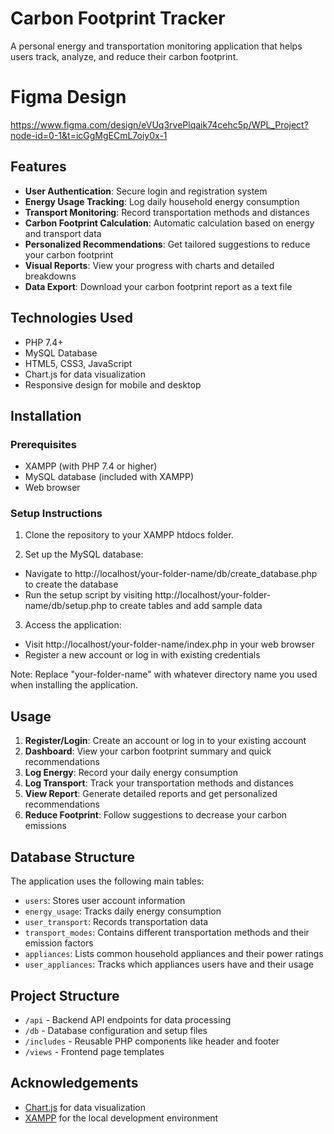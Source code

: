 # Carbon Footprint Tracker

A personal energy and transportation monitoring application that helps users track, analyze, and reduce their carbon footprint.

# Figma Design

https://www.figma.com/design/eVUq3rvePlqaik74cehc5p/WPL_Project?node-id=0-1&t=icGgMgECmL7oiy0x-1

## Features

- **User Authentication**: Secure login and registration system
- **Energy Usage Tracking**: Log daily household energy consumption
- **Transport Monitoring**: Record transportation methods and distances
- **Carbon Footprint Calculation**: Automatic calculation based on energy and transport data
- **Personalized Recommendations**: Get tailored suggestions to reduce your carbon footprint
- **Visual Reports**: View your progress with charts and detailed breakdowns
- **Data Export**: Download your carbon footprint report as a text file

## Technologies Used

- PHP 7.4+
- MySQL Database
- HTML5, CSS3, JavaScript
- Chart.js for data visualization
- Responsive design for mobile and desktop

## Installation

### Prerequisites

- XAMPP (with PHP 7.4 or higher)
- MySQL database (included with XAMPP)
- Web browser

### Setup Instructions

1. Clone the repository to your XAMPP htdocs folder.

2. Set up the MySQL database:
* Navigate to http://localhost/your-folder-name/db/create_database.php to create the database
* Run the setup script by visiting http://localhost/your-folder-name/db/setup.php to create tables and add sample data

3. Access the application:
* Visit http://localhost/your-folder-name/index.php in your web browser
* Register a new account or log in with existing credentials

Note: Replace "your-folder-name" with whatever directory name you used when installing the application.

## Usage

1. **Register/Login**: Create an account or log in to your existing account
2. **Dashboard**: View your carbon footprint summary and quick recommendations
3. **Log Energy**: Record your daily energy consumption
4. **Log Transport**: Track your transportation methods and distances
5. **View Report**: Generate detailed reports and get personalized recommendations
6. **Reduce Footprint**: Follow suggestions to decrease your carbon emissions

## Database Structure

The application uses the following main tables:
- `users`: Stores user account information
- `energy_usage`: Tracks daily energy consumption
- `user_transport`: Records transportation data
- `transport_modes`: Contains different transportation methods and their emission factors
- `appliances`: Lists common household appliances and their power ratings
- `user_appliances`: Tracks which appliances users have and their usage

## Project Structure

- `/api` - Backend API endpoints for data processing
- `/db` - Database configuration and setup files
- `/includes` - Reusable PHP components like header and footer
- `/views` - Frontend page templates

## Acknowledgements

- [Chart.js](https://www.chartjs.org/) for data visualization
- [XAMPP](https://www.apachefriends.org/) for the local development environment
